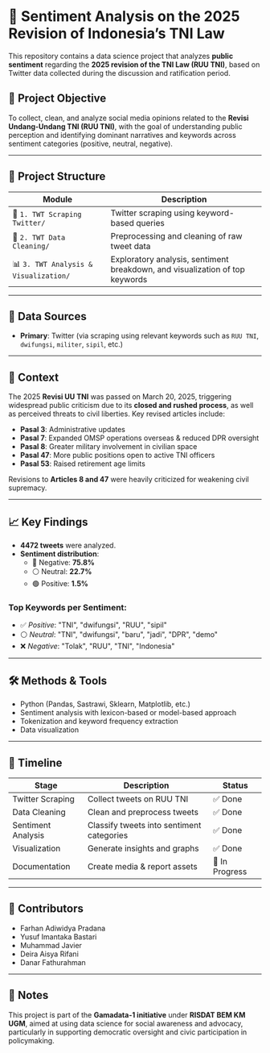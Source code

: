 # 🧠 Sentiment Analysis on the 2025 Revision of Indonesia’s TNI Law

This repository contains a data science project that analyzes **public sentiment** regarding the **2025 revision of the TNI Law (RUU TNI)**, based on Twitter data collected during the discussion and ratification period.

## 📌 Project Objective

To collect, clean, and analyze social media opinions related to the **Revisi Undang-Undang TNI (RUU TNI)**, with the goal of understanding public perception and identifying dominant narratives and keywords across sentiment categories (positive, neutral, negative).

---

## 🧩 Project Structure

| Module | Description |
|--------|-------------|
| 📰 `1. TWT Scraping Twitter/` | Twitter scraping using keyword-based queries |
| 🧼 `2. TWT Data Cleaning/` | Preprocessing and cleaning of raw tweet data |
| 📊 `3. TWT Analysis & Visualization/` | Exploratory analysis, sentiment breakdown, and visualization of top keywords |

---

## 📂 Data Sources

- **Primary**: Twitter (via scraping using relevant keywords such as `RUU TNI`, `dwifungsi`, `militer`, `sipil`, etc.)

---

## 📌 Context

The 2025 **Revisi UU TNI** was passed on March 20, 2025, triggering widespread public criticism due to its **closed and rushed process**, as well as perceived threats to civil liberties. Key revised articles include:

- **Pasal 3**: Administrative updates  
- **Pasal 7**: Expanded OMSP operations overseas & reduced DPR oversight  
- **Pasal 8**: Greater military involvement in civilian space  
- **Pasal 47**: More public positions open to active TNI officers  
- **Pasal 53**: Raised retirement age limits  

Revisions to **Articles 8 and 47** were heavily criticized for weakening civil supremacy.

---

## 📈 Key Findings

- **4472 tweets** were analyzed.
- **Sentiment distribution**:
  - 🔴 Negative: **75.8%**
  - ⚪ Neutral: **22.7%**
  - 🟢 Positive: **1.5%**

### Top Keywords per Sentiment:

- ✅ *Positive*: "TNI", "dwifungsi", "RUU", "sipil"
- ⚪ *Neutral*: "TNI", "dwifungsi", "baru", "jadi", "DPR", "demo"
- ❌ *Negative*: "Tolak", "RUU", "TNI", "Indonesia"

---

## 🛠️ Methods & Tools

- Python (Pandas, Sastrawi, Sklearn, Matplotlib, etc.)
- Sentiment analysis with lexicon-based or model-based approach
- Tokenization and keyword frequency extraction
- Data visualization

---

## 📅 Timeline

| Stage | Description | Status |
|-------|-------------|--------|
| Twitter Scraping | Collect tweets on RUU TNI | ✅ Done |
| Data Cleaning | Clean and preprocess tweets | ✅ Done |
| Sentiment Analysis | Classify tweets into sentiment categories | ✅ Done |
| Visualization | Generate insights and graphs | ✅ Done |
| Documentation | Create media & report assets | 🔲 In Progress |

---

## 🤝 Contributors

- Farhan Adiwidya Pradana  
- Yusuf Imantaka Bastari  
- Muhammad Javier  
- Deira Aisya Rifani
- Danar Fathurahman

---

## 💬 Notes

This project is part of the **Gamadata-1 initiative** under **RISDAT BEM KM UGM**, aimed at using data science for social awareness and advocacy, particularly in supporting democratic oversight and civic participation in policymaking.
